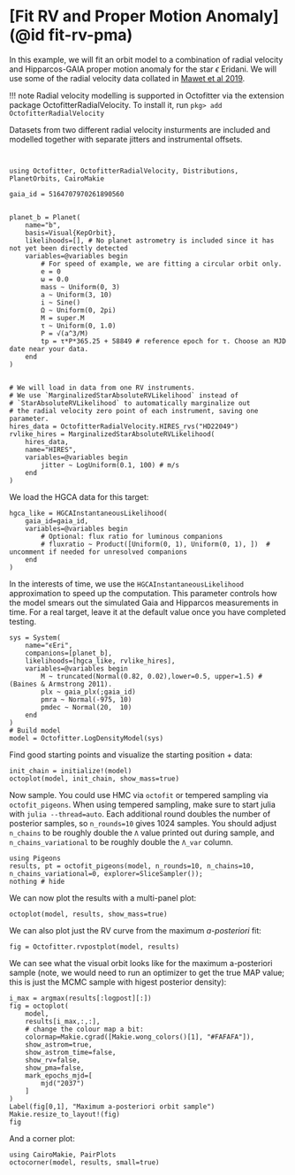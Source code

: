 # [Fit RV and Proper Motion Anomaly](@id fit-rv-pma)

In this example, we will fit an orbit model to a combination of radial velocity and Hipparcos-GAIA proper motion anomaly for the star $\epsilon$ Eridani. We will use some of the radial velocity data collated in [Mawet et al 2019](https://iopscience.iop.org/article/10.3847/1538-3881/aaef8a).

!!! note
    Radial velocity modelling is supported in Octofitter via the extension package OctofitterRadialVelocity. To install it, run 
    `pkg> add OctofitterRadialVelocity`

Datasets from two different radial velocity insturments are included and modelled together with separate jitters and instrumental offsets.


```@example 1


using Octofitter, OctofitterRadialVelocity, Distributions, PlanetOrbits, CairoMakie

gaia_id = 5164707970261890560 


planet_b = Planet(
    name="b",
    basis=Visual{KepOrbit},
    likelihoods=[], # No planet astrometry is included since it has not yet been directly detected
    variables=@variables begin
        # For speed of example, we are fitting a circular orbit only.
        e = 0
        ω = 0.0
        mass ~ Uniform(0, 3)
        a ~ Uniform(3, 10)
        i ~ Sine()
        Ω ~ Uniform(0, 2pi)
        M = super.M
        τ ~ Uniform(0, 1.0)
        P = √(a^3/M)
        tp = τ*P*365.25 + 58849 # reference epoch for τ. Choose an MJD date near your data.
    end
)


# We will load in data from one RV instruments.
# We use `MarginalizedStarAbsoluteRVLikelihood` instead of 
# `StarAbsoluteRVLikelihood` to automatically marginalize out
# the radial velocity zero point of each instrument, saving one parameter.
hires_data = OctofitterRadialVelocity.HIRES_rvs("HD22049")
rvlike_hires = MarginalizedStarAbsoluteRVLikelihood(
    hires_data,
    name="HIRES",
    variables=@variables begin
        jitter ~ LogUniform(0.1, 100) # m/s
    end
)
```

We load the HGCA data for this target:
```@example 1
hgca_like = HGCAInstantaneousLikelihood(
    gaia_id=gaia_id,
    variables=@variables begin
        # Optional: flux ratio for luminous companions
        # fluxratio ~ Product([Uniform(0, 1), Uniform(0, 1), ])  # uncomment if needed for unresolved companions
    end
)
```
In the interests of time, we use the `HGCAInstantaneousLikelihood` approximation to speed up the computation. This parameter controls how the model smears out the simulated Gaia and Hipparcos measurements in time. For a real target, leave it at the default value once you have completed testing.


```@example 1
sys = System(
    name="ϵEri",
    companions=[planet_b],
    likelihoods=[hgca_like, rvlike_hires],
    variables=@variables begin
        M ~ truncated(Normal(0.82, 0.02),lower=0.5, upper=1.5) # (Baines & Armstrong 2011).
        plx ~ gaia_plx(;gaia_id)
        pmra ~ Normal(-975, 10)
        pmdec ~ Normal(20,  10)
    end
)
# Build model
model = Octofitter.LogDensityModel(sys)
```

Find good starting points and visualize the starting position + data:
```@example 1
init_chain = initialize!(model)
octoplot(model, init_chain, show_mass=true)
```


Now sample. You could use HMC via `octofit` or tempered sampling via `octofit_pigeons`. When using tempered sampling, make sure to start julia with `julia --thread=auto`. Each additional round doubles the number of posterior samples, so `n_rounds=10` gives 1024 samples. You should adjust `n_chains` to be roughly double the `Λ` value printed out during sample, and `n_chains_variational` to be roughly double the `Λ_var` column. 
```@example 1
using Pigeons
results, pt = octofit_pigeons(model, n_rounds=10, n_chains=10, n_chains_variational=0, explorer=SliceSampler());
nothing # hide
```

We can now plot the results with a multi-panel plot:
```@example 1
octoplot(model, results, show_mass=true)
```


We can also plot just the RV curve from the maximum *a-posteriori* fit:
```@example 1
fig = Octofitter.rvpostplot(model, results)
```

We can see what the visual orbit looks like for the maximum a-posteriori sample (note, we would need to run an optimizer to get the true MAP value; this is just the MCMC sample with higest posterior density):
```@example 1
i_max = argmax(results[:logpost][:])
fig = octoplot(
    model,
    results[i_max,:,:],
    # change the colour map a bit:
    colormap=Makie.cgrad([Makie.wong_colors()[1], "#FAFAFA"]),
    show_astrom=true,
    show_astrom_time=false,
    show_rv=false,
    show_pma=false,
    mark_epochs_mjd=[
        mjd("2037")
    ]
)
Label(fig[0,1], "Maximum a-posteriori orbit sample")
Makie.resize_to_layout!(fig)
fig
```


And a corner plot:
```@example 1
using CairoMakie, PairPlots
octocorner(model, results, small=true)
```